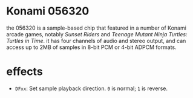 # Konami 056320

the 056320 is a sample-based chip that featured in a number of Konami arcade games, notably _Sunset Riders_ and _Teenage Mutant Ninja Turtles: Turtles in Time_. it has four channels of audio and stereo output, and can access up to 2MB of samples in 8-bit PCM or 4-bit ADPCM formats.



# effects

- `DFxx`: Set sample playback direction. `0` is normal; `1` is reverse.
